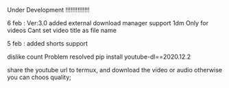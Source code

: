 Under Development !!!!!!!!!!!!!!

6 feb : Ver:3.0 added external download manager support 1dm
        Only for videos
        Cant set video title as file name

5 feb : added shorts support

dislike count Problem resolved
pip install youtube-dl==2020.12.2

share the youtube url to termux,
and download the video or audio
otherwise you can choos quality; 
